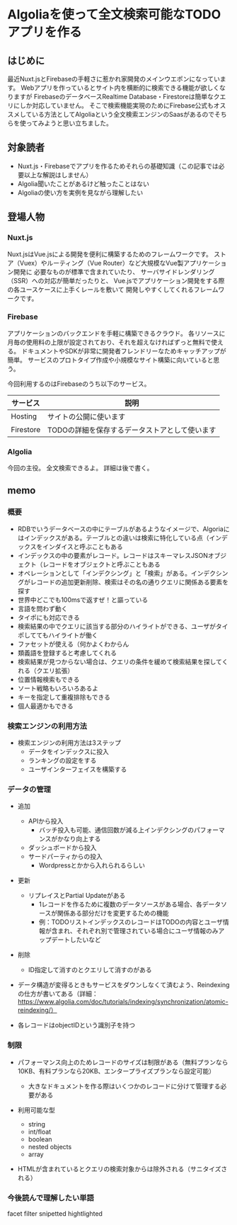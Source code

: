 # Algoliaを使って全文検索可能なTODOアプリを作る

## はじめに
最近Nuxt.jsとFirebaseの手軽さに惹かれ家開発のメインウエポンになっています。
Webアプリを作っているとサイト内を横断的に検索できる機能が欲しくなりますが
FirebaseのデータベースRealtime Database・Firestoreは簡単なクエリにしか対応していません。
そこで検索機能実現のためにFirebase公式もオススメしている方法としてAlgoliaという全文検索エンジンのSaasがあるのでそちらを使ってみようと思い立ちました。

## 対象読者
- Nuxt.js・Firebaseでアプリを作るためそれらの基礎知識（この記事では必要以上な解説はしません）
- Algolia聞いたことがあるけど触ったことはない
- Algoliaの使い方を実例を見ながら理解したい

## 登場人物

### Nuxt.js
Nuxt.jsはVue.jsによる開発を便利に構築するためのフレームワークです。
ストア（Vuex）やルーティング（Vue Router）など大規模なVue製アプリケーション開発に
必要なものが標準で含まれていたり、
サーバサイドレンダリング（SSR）への対応が簡単だったりと、
Vue.jsでアプリケーション開発をする際の各ユースケースに上手くレールを敷いて
開発しやすくしてくれるフレームワークです。

### Firebase
アプリケーションのバックエンドを手軽に構築できるクラウド。
各リソースに月毎の使用料の上限が設定されており、それを超えなければずっと無料で使える。
ドキュメントやSDKが非常に開発者フレンドリーなためキャッチアップが簡単。
サービスのプロトタイプ作成や小規模なサイト構築に向いていると思う。

今回利用するのはFirebaseのうち以下のサービス。

| サービス | 説明 |
| --- | --- |
| Hosting | サイトの公開に使います |
| Firestore | TODOの詳細を保存するデータストアとして使います |

### Algolia
今回の主役。
全文検索できるよ。
詳細は後で書く。

## memo
### 概要
- RDBでいうデータベースの中にテーブルがあるようなイメージで、Algoriaにはインデックスがある。テーブルとの違いは検索に特化している点（インデックスをインダイスと呼ぶこともある
- インデックスの中の要素がレコード。レコードはスキーマレスJSONオブジェクト（レコードをオブジェクトと呼ぶこともある
- オペレーションとして「インデクシング」と「検索」がある。インデクシングがレコードの追加更新削除、検索はその名の通りクエリに関係ある要素を探す
- 世界中どこでも100msで返すぜ！と謳っている
- 言語を問わず動く
- タイポにも対応できる
- 検索結果の中でクエリに該当する部分のハイライトができる、ユーザがタイポしててもハイライトが働く
- ファセットが使える（何かよくわからん
- 類義語を登録すると考慮してくれる
- 検索結果が見つからない場合は、クエリの条件を緩めて検索結果を探してくれる（クエリ拡張）
- 位置情報検索もできる
- ソート戦略もいろいろあるよ
- キーを指定して重複排除もできる
- 個人最適かもできる

### 検索エンジンの利用方法
- 検索エンジンの利用方法は3ステップ
  -  データをインデックスに投入
  -  ランキングの設定をする
  - ユーザインターフェイスを構築する

### データの管理
- 追加
  - APIから投入
    - バッチ投入も可能、通信回数が減る上インデクシングのパフォーマンスがかなり向上する
  - ダッシュボードから投入
  - サードパーティからの投入
    - Wordpressとかから入れられるらしい

- 更新
  - リプレイスとPartial Updateがある
    - 1レコードを作るために複数のデータソースがある場合、各データソースが関係ある部分だけを変更するための機能
    - 例：TODOリストインデックスのレコードはTODOの内容とユーザ情報が含まれ、それぞれ別で管理されている場合にユーザ情報のみアップデートしたいなど

- 削除
  - ID指定して消すのとクエリして消すのがある

- データ構造が変得るときもサービスをダウンしなくて済むよう、Reindexingの仕方が書いてある（詳細：https://www.algolia.com/doc/tutorials/indexing/synchronization/atomic-reindexing/）

- 各レコードはobjectIDという識別子を持つ

### 制限
- パフォーマンス向上のためレコードのサイズは制限がある（無料プランなら10KB、有料プランなら20KB、エンタープライズプランなら設定可能）
  - 大きなドキュメントを作る際はいくつかのレコードに分けて管理する必要がある　

- 利用可能な型
  - string
  - int/float
  - boolean
  - nested objects
  - array

- HTMLが含まれているとクエリの検索対象からは除外される（サニタイズされる）

### 今後読んで理解したい単語
facet filter
snipetted
hightlighted

